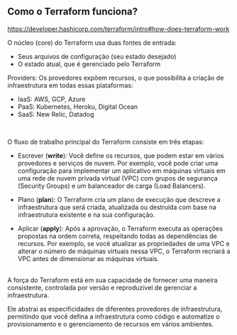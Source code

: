 ## Como o Terraform funciona?

https://developer.hashicorp.com/terraform/intro#how-does-terraform-work

O núcleo (core) do Terraform usa duas fontes de entrada: 
- Seus arquivos de configuração (seu estado desejado)
- O estado atual, que é gerenciado pelo Terraform

Providers: Os provedores expõem recursos, o que possibilita a criação de infraestrutura em todas essas plataformas:
- IaaS: AWS, GCP, Azure
- PaaS: Kubernetes, Heroku, Digital Ocean
- SaaS: New Relic, Datadog  
<br>

O fluxo de trabalho principal do Terraform consiste em três etapas:

- Escrever (**write**): Você define os recursos, que podem estar em vários provedores e serviços de nuvem. Por exemplo, você pode criar uma configuração para implementar um aplicativo em máquinas virtuais em uma rede de nuvem privada virtual (VPC) com grupos de segurança (Security Groups) e um balanceador de carga (Load Balancers).<br>

- Plano (**plan**): O Terraform cria um plano de execução que descreve a infraestrutura que será criada, atualizada ou destruída com base na infraestrutura existente e na sua configuração.<br>

- Aplicar (**apply**): Após a aprovação, o Terraform executa as operações propostas na ordem correta, respeitando todas as dependências de recursos. Por exemplo, se você atualizar as propriedades de uma VPC e alterar o número de máquinas virtuais nessa VPC, o Terraform recriará a VPC antes de dimensionar as máquinas virtuais.
<br><br>

A força do Terraform está em sua capacidade de fornecer uma maneira consistente, controlada por versão e reproduzível de gerenciar a infraestrutura.

Ele abstrai as especificidades de diferentes provedores de infraestrutura, permitindo que você defina a infraestrutura como código e automatize o provisionamento e o gerenciamento de recursos em vários ambientes.
